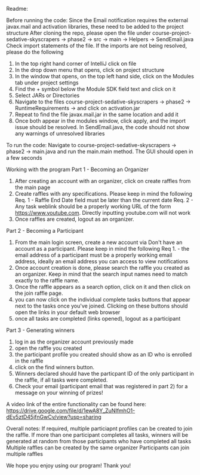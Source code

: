 Readme:

Before running the code:
Since the Email notification requires the external javax.mail and activation libraries, these need to be added to the project structure
After cloning the repo, please open the file under course-project-sedative-skyscrapers -> phase2 -> src -> main -> Helpers -> SendEmail.java
Check import statements of the file. If the imports are not being resolved, please do the following
1. In the top right hand corner of IntelliJ click on file
2. In the drop down menu that opens, click on project structure
3. In the window that opens, on the top left hand side, click on the Modules tab under project settings
4. Find the + symbol below the Module SDK field text and click on it
5. Select JARs or Directories
6. Navigate to the files course-project-sedative-skyscrapers -> phase2 -> RuntimeRequirements -> and click on activation.jar
7. Repeat to find the file javax.mail.jar in the same location and add it
8. Once both appear in the modules window, click apply, and the import issue should be resolved. In SendEmail.java, the code should not show any warnings of unresolved libraries

To run the code:
Navigate to course-project-sedative-skyscrapers -> phase2 -> main.java and run the main.main method. The GUI should open in a few seconds

Working with the program
Part 1 - Becoming an Organizer
1. After creating an account with an organizer, click on create raffles from the main page
2. Create raffles with any specifications. Please keep in mind the following
Req. 1 - Raffle End Date field must be later than the current date
Req. 2 - Any task weblink should be a properly working URL of the form https://www.youtube.com. Directly inputting youtube.com will not work
3. Once raffles are created, logout as an organizer.

Part 2 - Becoming a Participant
1. From the main login screen, create a new account via Don't have an account as a participant. Please keep in mind the following
Req 1. - the email address of a participant must be a properly working email address, ideally an email address you can access to view notifications
2. Once account creation is done, please search the raffle you created as an organizer. Keep in mind that the search input names need to match exactly to the raffle name. 
3. Once the raffle appears as a search option, click on it and then click on the join raffle page.
4. you can now click on the individual complete tasks buttons that appear next to the tasks once you've joined. Clicking on these buttons should open the links in your default web browser
5. once all tasks are completed (links opened), logout as a participant

Part 3 - Generating winners
1. log in as the organizer account previously made
2. open the raffle you created
3. the participant profile you created should show as an ID who is enrolled in the raffle
4. click on the find winners button.
5. Winners declared should have the particpant ID of the only participant in the raffle, if all tasks were completed.
6. Check your email (participant email that was registered in part 2) for a message on your winning of prizes!

A video link of the entire functionality can be found here: https://drive.google.com/file/d/1ewA8Y_ZuNIfmhO1-dEv5ztD45jfnGwCv/view?usp=sharing

Overall notes:
If required, multiple particiapnt profiles can be created to join the raffle. If more than one participant completes all tasks, winners will be generated at random from those participants who have completed all tasks
Multiple raffles can be created by the same organizer
Participants can join multiple raffles

We hope you enjoy using our program! Thank you!
